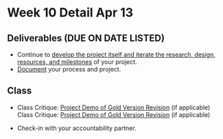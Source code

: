 # Week 10 Detail Apr 13

## Deliverables \(DUE ON DATE LISTED\)

* Continue to [develop the project itself and iterate the research, design, resources, and milestones](../project_plan/) of your project.
* [Document](../pre-work/website.md) your process and project.

## Class

* Class Critique: [Project Demo of Gold Version Revision](../critiques-demos-presentations-and-exhibition/project_demo.md) \(if applicable\)
  Class Critique: [Project Demo of Gold Version Revision](../critiques-demos-presentations-and-exhibition/project_demo.md) \(if applicable\)

* Check-in with your accountability partner.

